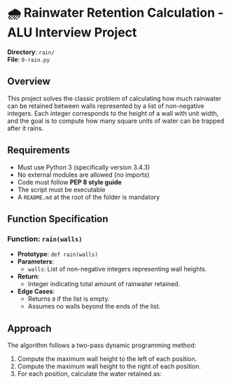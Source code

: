 # 🌧️ Rainwater Retention Calculation - ALU Interview Project  
**Directory**: `rain/`  
**File**: `0-rain.py`  

## Overview

This project solves the classic problem of calculating how much rainwater can be retained between walls represented by a list of non-negative integers. Each integer corresponds to the height of a wall with unit width, and the goal is to compute how many square units of water can be trapped after it rains.

## Requirements

- Must use Python 3 (specifically version 3.4.3)
- No external modules are allowed (no imports)
- Code must follow **PEP 8 style guide**
- The script must be executable
- A `README.md` at the root of the folder is mandatory

## Function Specification

### Function: `rain(walls)`

- **Prototype**: `def rain(walls)`
- **Parameters**:
  - `walls`: List of non-negative integers representing wall heights.
- **Return**:
  - Integer indicating total amount of rainwater retained.
- **Edge Cases**:
  - Returns `0` if the list is empty.
  - Assumes no walls beyond the ends of the list.

## Approach

The algorithm follows a two-pass dynamic programming method:

1. Compute the maximum wall height to the left of each position.
2. Compute the maximum wall height to the right of each position.
3. For each position, calculate the water retained as:
